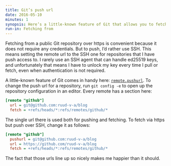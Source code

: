 ```yaml
---
title: Git’s push url
date: 2016-05-10
minutes: 1
synopsis: Here’s a little-known feature of Git that allows you to fetch over https but push with SSH.
run-in: Fetching from
---
```


Fetching from a public Git repository over https is convenient
because it does not require any credentials.
But to push, I’d rather use SSH.
This means setting the remote url to the SSH one for repositories that I have push access to.
I rarely use an SSH agent that can handle ed25519 keys,
and unfortunately that means I have to unlock my key every time I pull or fetch,
even when authentication is not required.

A little-known feature of Git comes in handy here: [`remote.pushurl`][pushurl-docs].
To change the push url for a repository,
run `git config -e` to open up the repository configuration in an editor.
Every remote has a section here:

```ini
[remote "github"]
  url = git@github.com:ruud-v-a/blog
  fetch = +refs/heads/*:refs/remotes/github/*
```

The single url there is used both for pushing and fetching.
To fetch via https but push over SSH,
change it as follows:

```ini
[remote "github"]
  pushurl = git@github.com:ruud-v-a/blog
  url = https://github.com/ruud-v-a/blog
  fetch = +refs/heads/*:refs/remotes/github/*
```

The fact that those urls line up so nicely makes me happier than it should.

[pushurl-docs]: https://git-scm.com/docs/git-push#_named_remote_in_configuration_file
